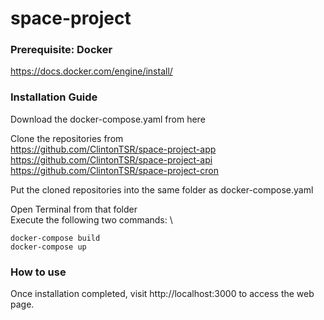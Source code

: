 # space-project

### Prerequisite: Docker
https://docs.docker.com/engine/install/

### Installation Guide
Download the docker-compose.yaml from here

Clone the repositories from \
https://github.com/ClintonTSR/space-project-app \
https://github.com/ClintonTSR/space-project-api \
https://github.com/ClintonTSR/space-project-cron 

Put the cloned repositories into the same folder as docker-compose.yaml

Open Terminal from that folder \
Execute the following two commands: \

`docker-compose build` \
`docker-compose up`

### How to use
Once installation completed, visit http://localhost:3000 to access the web page.
